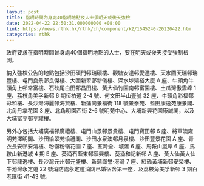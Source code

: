 ```yaml
---
layout: post
title: 指明時間內身處40指明地點及人士須明天或後天強檢
date: 2022-04-22 22:50:31.000000000 +08:00
link: https://news.rthk.hk/rthk/ch/component/k2/1645240-20220422.htm
categories: rthk
---
```


政府要求在指明時間曾身處40個指明地點的人士，要在明天或後天接受強制檢測。

納入強檢公告的地點包括沙田碩門邨瑞碩樓、觀塘安達邨愛達樓、天水圍天瑞邨瑞豐樓、屯門良景邨良傑樓、大圍新翠邨新儀樓、深水埗鴻裕大廈 A 座、牛頭角牛頭角上邨常富樓、石硤尾白田邨昌田樓、黃大仙竹園南邨富園樓、土瓜灣傲雲峰 1 座、荔枝角美孚新邨 6 期恒柏道 2-4 號、何文田半山壹號 32 座、牛頭角彩福邨彩和樓、長沙灣海麗邨海賢樓、新蒲崗景福街 118 號景泰苑、藍田康逸苑康景閣、北角丹拿花園 3 座、北角明園西街 2-6 號明苑中心、大埔新興花園康誠閣，以及大埔富亨邨亨耀樓。

另外亦包括大埔廣福邨廣禮樓、屯門山景邨景貴樓、屯門寶田邨 6 座、將軍澳雍明苑澤明閣、沙田愉翠苑愉禮閣、沙田水泉澳邨月泉樓、沙田豐景花園 A 座、青衣長安邨安清樓、粉嶺粉嶺花園 7 座、荃灣全．城滙 6 座、馬鞍山嵐岸 6 座、馬鞍山新港城 4 期 E 座、葵涌石蔭東邨蔭興樓、葵涌和記新邨 A 座、黃大仙黃大仙下邨龍逸樓、長沙灣元州邨元盛樓、新蒲崗譽‧港灣 7 座、紅磡黃埔新邨安榮樓、牛池灣永定道 22 號消防處永定道消防已婚宿舍第一座，及荔枝角美孚新邨 3 期百老匯街 41-43 號。
